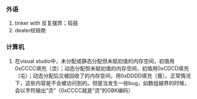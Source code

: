 ### 外语

1. tinker with 反复摆弄；捣鼓
2. dealer经销商 
 
 ### 计算机
 
 1. 在visual studio中，未分配或静态分配但未赋初值的内存空间，初值用0xCCCC填充（烫）；动态分配但未赋初值的内存空间，初值用0xCDCD填充（屯）；动态分配后又被回收了的内存空间，用0xDDDD填充（葺）。正常情况下，这些内容是不会被访问到的。但是当发生一些bug，如数组越界的时候，会以字符输出“烫”（0xCCCC就是“烫”的GBK编码）
